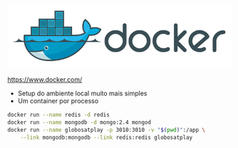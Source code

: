 <img src="static/docker.png" />

https://www.docker.com/

- Setup do ambiente local muito mais simples
- Um container por processo

```bash
docker run --name redis -d redis
docker run --name mongodb -d mongo:2.4 mongod
docker run --name globosatplay -p 3010:3010 -v "$(pwd)":/app \
    --link mongodb:mongodb --link redis:redis globosatplay
```
